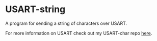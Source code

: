 # USART-string

<p align="justify">A program for sending a string of characters over USART.</p>

<p align="justify">For more information on USART check out my USART-char repo <a href="https://github.com/asitha-navaratne/USART-char">here</a>.</p>
